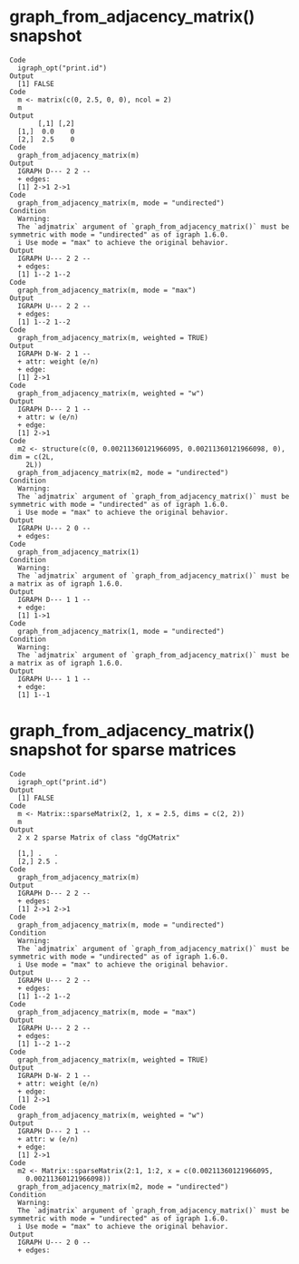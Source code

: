 # graph_from_adjacency_matrix() snapshot

    Code
      igraph_opt("print.id")
    Output
      [1] FALSE
    Code
      m <- matrix(c(0, 2.5, 0, 0), ncol = 2)
      m
    Output
           [,1] [,2]
      [1,]  0.0    0
      [2,]  2.5    0
    Code
      graph_from_adjacency_matrix(m)
    Output
      IGRAPH D--- 2 2 -- 
      + edges:
      [1] 2->1 2->1
    Code
      graph_from_adjacency_matrix(m, mode = "undirected")
    Condition
      Warning:
      The `adjmatrix` argument of `graph_from_adjacency_matrix()` must be symmetric with mode = "undirected" as of igraph 1.6.0.
      i Use mode = "max" to achieve the original behavior.
    Output
      IGRAPH U--- 2 2 -- 
      + edges:
      [1] 1--2 1--2
    Code
      graph_from_adjacency_matrix(m, mode = "max")
    Output
      IGRAPH U--- 2 2 -- 
      + edges:
      [1] 1--2 1--2
    Code
      graph_from_adjacency_matrix(m, weighted = TRUE)
    Output
      IGRAPH D-W- 2 1 -- 
      + attr: weight (e/n)
      + edge:
      [1] 2->1
    Code
      graph_from_adjacency_matrix(m, weighted = "w")
    Output
      IGRAPH D--- 2 1 -- 
      + attr: w (e/n)
      + edge:
      [1] 2->1
    Code
      m2 <- structure(c(0, 0.00211360121966095, 0.00211360121966098, 0), dim = c(2L,
        2L))
      graph_from_adjacency_matrix(m2, mode = "undirected")
    Condition
      Warning:
      The `adjmatrix` argument of `graph_from_adjacency_matrix()` must be symmetric with mode = "undirected" as of igraph 1.6.0.
      i Use mode = "max" to achieve the original behavior.
    Output
      IGRAPH U--- 2 0 -- 
      + edges:
    Code
      graph_from_adjacency_matrix(1)
    Condition
      Warning:
      The `adjmatrix` argument of `graph_from_adjacency_matrix()` must be a matrix as of igraph 1.6.0.
    Output
      IGRAPH D--- 1 1 -- 
      + edge:
      [1] 1->1
    Code
      graph_from_adjacency_matrix(1, mode = "undirected")
    Condition
      Warning:
      The `adjmatrix` argument of `graph_from_adjacency_matrix()` must be a matrix as of igraph 1.6.0.
    Output
      IGRAPH U--- 1 1 -- 
      + edge:
      [1] 1--1

# graph_from_adjacency_matrix() snapshot for sparse matrices

    Code
      igraph_opt("print.id")
    Output
      [1] FALSE
    Code
      m <- Matrix::sparseMatrix(2, 1, x = 2.5, dims = c(2, 2))
      m
    Output
      2 x 2 sparse Matrix of class "dgCMatrix"
                
      [1,] .   .
      [2,] 2.5 .
    Code
      graph_from_adjacency_matrix(m)
    Output
      IGRAPH D--- 2 2 -- 
      + edges:
      [1] 2->1 2->1
    Code
      graph_from_adjacency_matrix(m, mode = "undirected")
    Condition
      Warning:
      The `adjmatrix` argument of `graph_from_adjacency_matrix()` must be symmetric with mode = "undirected" as of igraph 1.6.0.
      i Use mode = "max" to achieve the original behavior.
    Output
      IGRAPH U--- 2 2 -- 
      + edges:
      [1] 1--2 1--2
    Code
      graph_from_adjacency_matrix(m, mode = "max")
    Output
      IGRAPH U--- 2 2 -- 
      + edges:
      [1] 1--2 1--2
    Code
      graph_from_adjacency_matrix(m, weighted = TRUE)
    Output
      IGRAPH D-W- 2 1 -- 
      + attr: weight (e/n)
      + edge:
      [1] 2->1
    Code
      graph_from_adjacency_matrix(m, weighted = "w")
    Output
      IGRAPH D--- 2 1 -- 
      + attr: w (e/n)
      + edge:
      [1] 2->1
    Code
      m2 <- Matrix::sparseMatrix(2:1, 1:2, x = c(0.00211360121966095,
        0.00211360121966098))
      graph_from_adjacency_matrix(m2, mode = "undirected")
    Condition
      Warning:
      The `adjmatrix` argument of `graph_from_adjacency_matrix()` must be symmetric with mode = "undirected" as of igraph 1.6.0.
      i Use mode = "max" to achieve the original behavior.
    Output
      IGRAPH U--- 2 0 -- 
      + edges:

